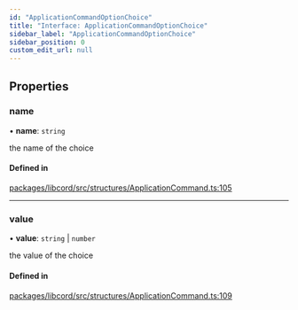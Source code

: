 ```yaml
---
id: "ApplicationCommandOptionChoice"
title: "Interface: ApplicationCommandOptionChoice"
sidebar_label: "ApplicationCommandOptionChoice"
sidebar_position: 0
custom_edit_url: null
---
```


## Properties

### name

• **name**: `string`

the name of the choice

#### Defined in

[packages/libcord/src/structures/ApplicationCommand.ts:105](https://github.com/Libcord/libcord/blob/60a6e24/packages/libcord/src/structures/ApplicationCommand.ts#L105)

___

### value

• **value**: `string` \| `number`

the value of the choice

#### Defined in

[packages/libcord/src/structures/ApplicationCommand.ts:109](https://github.com/Libcord/libcord/blob/60a6e24/packages/libcord/src/structures/ApplicationCommand.ts#L109)
